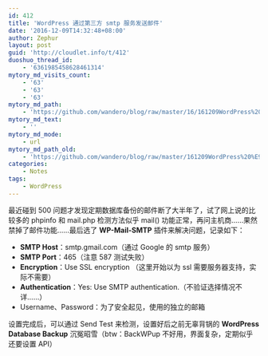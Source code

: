 ```yaml
---
id: 412
title: 'WordPress 通过第三方 smtp 服务发送邮件'
date: '2016-12-09T14:32:48+08:00'
author: Zephur
layout: post
guid: 'http://cloudlet.info/t/412'
duoshuo_thread_id:
    - '6361985458628461314'
mytory_md_visits_count:
    - '63'
    - '63'
    - '63'
mytory_md_path:
    - 'https://github.com/wandero/blog/raw/master/16/161209WordPress%20%E9%80%9A%E8%BF%87%E7%AC%AC%E4%B8%89%E6%96%B9%20smtp%20%E6%9C%8D%E5%8A%A1%E5%8F%91%E9%80%81%E9%82%AE%E4%BB%B6.md'
mytory_md_text:
    - ''
mytory_md_mode:
    - url
mytory_md_path_old:
    - 'https://github.com/wandero/blog/raw/master/161209WordPress%20%E9%80%9A%E8%BF%87%E7%AC%AC%E4%B8%89%E6%96%B9%20smtp%20%E6%9C%8D%E5%8A%A1%E5%8F%91%E9%80%81%E9%82%AE%E4%BB%B6.md'
categories:
    - Notes
tags:
    - WordPress
---
```


最近碰到 500 问题才发现定期数据库备份的邮件断了大半年了，试了网上说的比较多的 phpinfo 和 mail.php 检测方法似乎 mail() 功能正常，再问主机商……果然禁掉了邮件功能……最后选了 **WP-Mail-SMTP** 插件来解决问题，记录如下：

<!-- more -->

- **SMTP Host**：smtp.gmail.com（通过 Google 的 smtp 服务）
- **SMTP Port**：465（注意 587 测试失败）
- **Encryption**：Use SSL encryption （这里开始以为 ssl 需要服务器支持，实际不需要）
- **Authentication**：Yes: Use SMTP authentication.（不验证选择情况不详……）
- Username、Password：为了安全起见，使用的独立的邮箱

设置完成后，可以通过 Send Test 来检测，设置好后之前无辜背锅的 **WordPress Database Backup** 沉冤昭雪（btw：BackWPup 不好用，界面复杂，定期似乎还要设置 API）